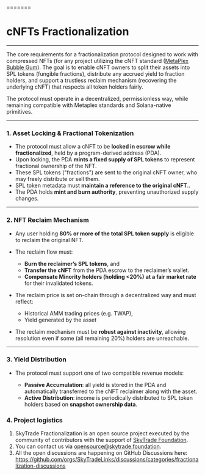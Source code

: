 
=======
# **cNFTs Fractionalization**

---

The core requirements for a fractionalization protocol designed to work with compressed NFTs (for any project utilizing the cNFT standard ([MetaPlex Bubble Gum](https://developers.metaplex.com/bubblegum)). The goal is to enable cNFT owners to split their assets into SPL tokens (fungible fractions), distribute any accrued yield to fraction holders, and support a trustless reclaim mechanism (recovering the underlying cNFT) that respects all token holders fairly.

The protocol must operate in a decentralized, permissionless way, while remaining compatible with Metaplex standards and Solana-native primitives.

---

### **1\. Asset Locking & Fractional Tokenization**

* The protocol must allow a cNFT to be **locked in escrow while fractionalized**, held by a program-derived address (PDA).  
* Upon locking, the PDA **mints a fixed supply of SPL tokens** to represent fractional ownership of the NFT.  
* These SPL tokens ("fractions") are sent to the original cNFT owner, who may freely distribute or sell them.  
* SPL token metadata must **maintain a reference to the original cNFT**..  
* The PDA holds **mint and burn authority**, preventing unauthorized supply changes.

---

### **2\. NFT Reclaim Mechanism**

* Any user holding **80% or more of the total SPL token supply** is eligible to reclaim the original NFT.

* The reclaim flow must:

  * **Burn the reclaimer’s SPL tokens**, and  
  * **Transfer the cNFT** from the PDA escrow to the reclaimer’s wallet.  
  * **Compensate Minority holders (holding \<20%)** **at a fair market rate** for their invalidated tokens.  
* The reclaim price is set on-chain through a decentralized way and must reflect:

  * Historical AMM trading prices (e.g. TWAP),  
  * Yield generated by the asset  
* The reclaim mechanism must be **robust against inactivity**, allowing resolution even if some (all remaining 20%) holders are unreachable.

---

### **3\. Yield Distribution**

* The protocol must support one of two compatible revenue models:

  * **Passive Accumulation**: all yield is stored in the PDA and automatically transferred to the cNFT reclaimer along with the asset.  
  * **Active Distribution**: income is periodically distributed to SPL token holders based on **snapshot ownership data**.


### **4\. Project logistics**

1. SkyTrade Fractionalization is an open source project executed by the community of contributors with the support of [SkyTrade Foundation](https://skytrade.foundation).
2. You can contact us via [opensource@skytrade.foundation](mailto:opensource@skytrade.foundation).
3. All the open discussions are happening on GitHub Discussions here: https://github.com/orgs/SkyTradeLinks/discussions/categories/fractionalization-discussions

